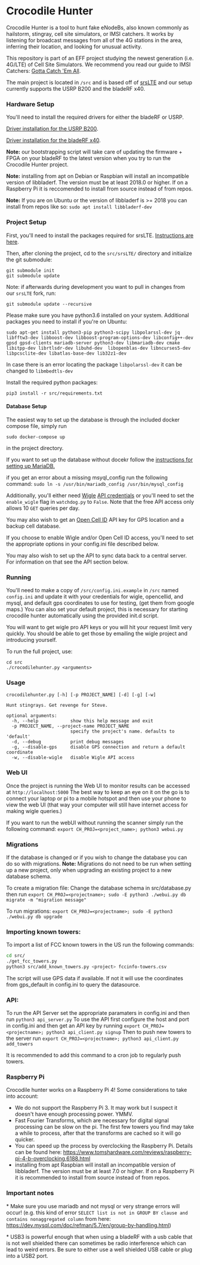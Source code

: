 # Crocodile Hunter

Crocodile Hunter is a tool to hunt fake eNodeBs, also known commonly as hailstorm, stingray, cell site simulators, or IMSI catchers. It works by listening for broadcast messages from all of the 4G stations in the area, inferring their location, and looking for unusual activity. 

This repository is part of an EFF project studying the newest generation (i.e. 4G/LTE) of Cell Site Simulators. We recommend you read our guide to IMSI Catchers: [Gotta Catch 'Em All](https://www.eff.org/wp/gotta-catch-em-all-understanding-how-imsi-catchers-exploit-cell-networks). 

The main project is located in `/src` and is based off of [srsLTE](https://github.com/srsLTE/srsLTE) and our setup currently supports the USRP B200 and the bladeRF x40.

### Hardware Setup 
You'll need to install the required drivers for either the bladeRF or USRP.

[Driver installation for the USRP B200](https://files.ettus.com/manual/page_install.html#install_linux).

[Driver installation for the bladeRF x40](https://github.com/Nuand/bladeRF/wiki/Getting-Started%3A-Linux#Easy_installation_for_Ubuntu_The_bladeRF_PPA).

**Note:** our bootstrapping script will take care of updating the firmware + FPGA on your bladeRF to the latest version when you try to run the Crocodile Hunter project.

**Note:** installing from apt on Debian or Raspbian will install an incompatible version of libbladerf. The version must be at least 2018.0 or higher. If on a Raspberry Pi it is reccomended to install from source instead of from repos. 

**Note:** If you are on Ubuntu or the version of libbladerf is >= 2018 you can install from repos like so: `sudo apt install libbladerf-dev`


### Project Setup

First, you'll need to install the packages required for srsLTE. [Instructions are here](https://github.com/srsLTE/srsLTE#build-instructions).

Then, after cloning the project, cd to the `src/srsLTE/` directory and initialize the git submodule:
```
git submodule init
git submodule update
```
Note: if afterwards during development you want to pull in changes from our `srsLTE` fork, run:
```
git submodule update --recursive
```

Please make sure you have python3.6 installed on your system. Additional packages you need to install if you're on Ubuntu:
```
sudo apt-get install python3-pip python3-scipy libpolarssl-dev jq  libfftw3-dev libboost-dev libboost-program-options-dev libconfig++-dev gpsd gpsd-clients mariadb-server python3-dev libmariadb-dev cmake libitpp-dev librtlsdr-dev libuhd-dev  libopenblas-dev libncurses5-dev libpcsclite-dev libatlas-base-dev lib32z1-dev
```
In case there is an error locating the package `libpolarssl-dev` it can be changed to `libmbedtls-dev`

Install the required python packages:
```
pip3 install -r src/requirements.txt
```

#### Database Setup
The easiest way to set up the database is through the included docker compose file, simply run 
```
sudo docker-compose up
``` 
in the project directory. 

If you want to set up the database without docekr follow the [instructions for setting up MariaDB.](https://www.digitalocean.com/community/tutorials/how-to-install-mariadb-on-ubuntu-20-04)

if you get an error about a missing msyql_config run the following command:
`sudo ln -s /usr/bin/mariadb_config /usr/bin/mysql_config`

Additionally, you'll either need [Wigle](https://wigle.net/) [API credentials](https://api.wigle.net/) or you'll need to set the `enable_wigle` flag in `watchdog.py` to `False`. Note that the free API access only allows 10 `GET` queries per day.

You may also wish to get an [Open Cell ID](https://opencellid.org) API key for GPS location and a backup cell database. 

If you choose to enable Wigle and/or Open Cell ID access, you'll need to set the appropriate options in your config.ini file described below.

You may also wish to set up the API to sync data back to a central server. For information on that see the API section below. 

### Running
You'll need to make a copy of `/src/config.ini.example` in `/src` named `config.ini` and update it with your credentials for wigle, opencellid, and mysql, and default gps coordinates to use for testing, (get them from google maps.) You can also set your default project, this is necessary for starting crocodile hunter automatically using the provided init.d script. 

You will want to get wigle pro API keys or you will hit your request limit very quickly. You should be able to get those by emailing the wigle project and introducing yourself.


To run the full project, use:

```
cd src
./crocodilehunter.py <arguments>
```

### Usage
```
crocodilehunter.py [-h] [-p PROJECT_NAME] [-d] [-g] [-w]

Hunt stingrays. Get revenge for Steve.

optional arguments:
  -h, --help            show this help message and exit
  -p PROJECT_NAME, --project-name PROJECT_NAME
                        specify the project's name. defaults to 'default'
  -d, --debug           print debug messages
  -g, --disable-gps     disable GPS connection and return a default coordinate
  -w, --disable-wigle   disable Wigle API access
```

### Web UI
Once the project is running the Web UI to monitor results can be accessed at `http://localhost:5000`
The best way to keep an eye on it on the go is to connect your laptop or pi to a mobile hotspot and then use your phone to view the web UI (that way your computer will still have internet access for making wigle queries.)

If you want to run the webUI without running the scanner simply run the following command:
`export CH_PROJ=<project_name>; python3 webui.py`

### Migrations
If the database is changed or if you wish to change the database you can do so with migrations. **Note:** Migrations do not need to be run when setting up a new project, only when upgrading an existing project to a new database schema. 

To create a migration file:
Change the database schema in src/database.py then run
`export CH_PROJ=<projectname>; sudo -E python3 ./webui.py db migrate -m "migration message"`

To run migrations:
`export CH_PROJ=<projectname>; sudo -E python3 ./webui.py db upgrade`

### Importing known towers:
To import a list of FCC known towers in the US run the following commands:
```bash
cd src/
./get_fcc_towers.py
python3 src/add_known_towers.py <project> fccinfo-towers.csv
```

The script will use GPS data if available. If not it will use the coordinates from gps_default in config.ini to query the datasource.

### API:
To run the API Server set the appropriate paramaters in config.ini and then run `python3 api_server.py` 
To use the API first configure the host and port in config.ini and then get an API key by running
`export CH_PROJ=<projectname>; python3 api_client.py signup`
Then to push new towers to the server run
`export CH_PROJ=<projectname>; python3 api_client.py add_towers`

It is recommended to add this command to a cron job to regularly push towers. 

### Raspberry Pi
Crocodile hunter works on a Raspberry Pi 4! Some considerations to take into account:
* We do not support the Raspberry Pi 3. It may work but I suspect it doesn't have enough processing power. YMMV. 
* Fast Fourier Transforms, which are necessary for digital signal processing can be slow on the pi. The first few towers you find may take a while to process, after that the transforms are cached so it will go quicker. 
* You can speed up the process by overclocking the Raspberry Pi. Details can be found here:  https://www.tomshardware.com/reviews/raspberry-pi-4-b-overclocking,6188.html
* installing from apt Raspbian will install an incompatible version of libbladerf. The version must be at least 7.0 or higher. If on a Raspberry Pi it is recommended to install from source instead of from repos. 



### Important notes

\* Make sure you use mariadb and not mysql or very strange errors will occur! (e.g. this kind of error `SELECT list is not in GROUP BY clause and contains nonaggregated column` from here: https://dev.mysql.com/doc/refman/5.7/en/group-by-handling.html)

\* USB3 is powerful enough that when using a bladeRF with a usb cable that is not well shielded there can sometimes be radio interference which can lead to weird errors. Be sure to either use a well shielded USB cable or plug into a USB2 port.

